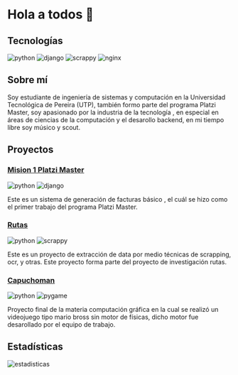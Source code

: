 # Hola a todos 👋

## Tecnologías
![python](https://img.shields.io/badge/-python%20-green)
![django](https://img.shields.io/badge/-django-yellowgreen)
![scrappy](https://img.shields.io/badge/-scrappy-red)
![nginx](https://img.shields.io/badge/-nginx-red)

## Sobre mí
Soy estudiante de ingeniería de sistemas y computación en la Universidad Tecnológica de Pereira (UTP), también formo parte del programa Platzi Master, soy apasionado por la 
industria de la tecnología , en especial en áreas de ciencias de la computación y el desarollo backend, en mi tiempo libre soy músico y scout. 

## Proyectos
### [Mision 1 Platzi Master](https://github.com/jgamer42/mision1-platziMaster)
![python](https://img.shields.io/badge/-python%20-green)
![django](https://img.shields.io/badge/-django-yellowgreen)

Este es un sistema de generación de facturas básico , el cuál se hizo como el primer trabajo del programa Platzi Master.

### [Rutas](https://github.com/jgamer42/trabajo-minciencias)
![python](https://img.shields.io/badge/-python%20-green)
![scrappy](https://img.shields.io/badge/-scrappy-red)

Este es un proyecto de extracción de data por medio técnicas de scrapping, ocr, y otras. Este proyecto forma parte del proyecto de investigación rutas.

### [Capuchoman](https://github.com/jgamer42/final_compugrafica)
![python](https://img.shields.io/badge/-python%20-green)
![pygame](https://img.shields.io/badge/-pygame-red)

Proyecto final de la materia computación gráfica en la cual se realizó un videojuego tipo mario bross sin motor de físicas, dicho motor fue desarollado por el equipo de trabajo.

## Estadísticas
![estadisticas](https://github-readme-stats.vercel.app/api?username=jgamer42&show_icons=true&theme=radical)
